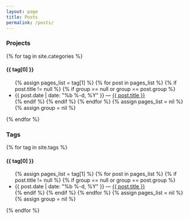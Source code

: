 ```yaml
---
layout: page
title: Posts
permalink: /posts/
---
```


<h3>Projects</h3>

{% for tag in site.categories %} 
  <h4 class="category-header" id="p_{{ tag[0] }}">{{ tag[0] }}</h4>
  <ul class="cat-links">
    {% assign pages_list = tag[1] %}  
    {% for post in pages_list %}
      {% if post.title != null %}
      {% if group == null or group == post.group %}
      <li>
      <span class="post-meta">{{ post.date | date: "%b %-d, %Y" }}</span> &#8212; <a href="{{ site.baseurl }}{{ post.url }}">{{ post.title }}</a>
  	  </li>
      {% endif %}
      {% endif %}
    {% endfor %}
    {% assign pages_list = nil %}
    {% assign group = nil %}
  </ul>
{% endfor %}

<h3>Tags</h3>

{% for tag in site.tags %} 
  <h4 class="category-header" id="t_{{ tag[0] }}">{{ tag[0] }}</h4>
  <ul class="cat-links">
    {% assign pages_list = tag[1] %}  
    {% for post in pages_list %}
      {% if post.title != null %}
      {% if group == null or group == post.group %}
      <li>
      <span class="post-meta">{{ post.date | date: "%b %-d, %Y" }}</span> &#8212; <a href="{{ site.baseurl }}{{ post.url }}">{{ post.title }}</a>
      </li>
      {% endif %}
      {% endif %}
    {% endfor %}
    {% assign pages_list = nil %}
    {% assign group = nil %}
  </ul>
{% endfor %}